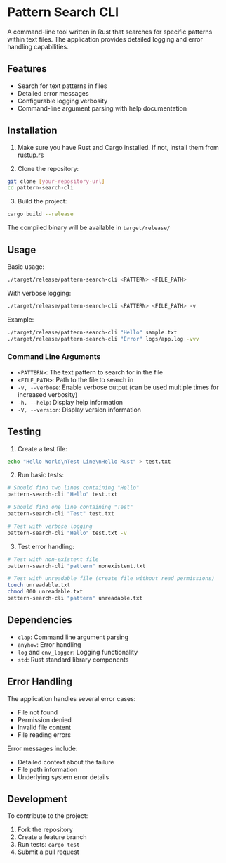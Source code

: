 # Pattern Search CLI

A command-line tool written in Rust that searches for specific patterns within text files. The application provides detailed logging and error handling capabilities.

## Features

- Search for text patterns in files
- Detailed error messages
- Configurable logging verbosity
- Command-line argument parsing with help documentation

## Installation

1. Make sure you have Rust and Cargo installed. If not, install them from [rustup.rs](https://rustup.rs)

2. Clone the repository:
```bash
git clone [your-repository-url]
cd pattern-search-cli
```

3. Build the project:
```bash
cargo build --release
```

The compiled binary will be available in `target/release/`

## Usage

Basic usage:
```bash
./target/release/pattern-search-cli <PATTERN> <FILE_PATH>
```

With verbose logging:
```bash
./target/release/pattern-search-cli <PATTERN> <FILE_PATH> -v
```

Example:
```bash
./target/release/pattern-search-cli "Hello" sample.txt
./target/release/pattern-search-cli "Error" logs/app.log -vvv
```

### Command Line Arguments

- `<PATTERN>`: The text pattern to search for in the file
- `<FILE_PATH>`: Path to the file to search in
- `-v, --verbose`: Enable verbose output (can be used multiple times for increased verbosity)
- `-h, --help`: Display help information
- `-V, --version`: Display version information

## Testing

1. Create a test file:
```bash
echo "Hello World\nTest Line\nHello Rust" > test.txt
```

2. Run basic tests:
```bash
# Should find two lines containing "Hello"
pattern-search-cli "Hello" test.txt

# Should find one line containing "Test"
pattern-search-cli "Test" test.txt

# Test with verbose logging
pattern-search-cli "Hello" test.txt -v
```

3. Test error handling:
```bash
# Test with non-existent file
pattern-search-cli "pattern" nonexistent.txt

# Test with unreadable file (create file without read permissions)
touch unreadable.txt
chmod 000 unreadable.txt
pattern-search-cli "pattern" unreadable.txt
```

## Dependencies

- `clap`: Command line argument parsing
- `anyhow`: Error handling
- `log` and `env_logger`: Logging functionality
- `std`: Rust standard library components

## Error Handling

The application handles several error cases:
- File not found
- Permission denied
- Invalid file content
- File reading errors

Error messages include:
- Detailed context about the failure
- File path information
- Underlying system error details

## Development

To contribute to the project:

1. Fork the repository
2. Create a feature branch
3. Run tests: `cargo test`
4. Submit a pull request
